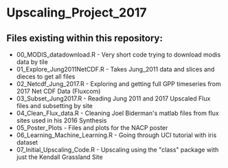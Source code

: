 # Upscaling_Project_2017

## Files existing within this repository: 

* 00_MODIS_datadownload.R - Very short code trying to download modis data by tile 
* 01_Explore_Jung2011NetCDF.R - Takes Jung_2011 data and slices and dieces to get all files
* 02_Netcdf_Jung_2017.R - Exploring and getting full GPP timeseries from 2017 Net CDF Data (Fluxcom)
* 03_Subset_Jung2017.R - Reading Jung 2011 and 2017 Upscaled Flux files and subsetting by site 
* 04_Clean_Flux_data.R - Cleaning Joel Biderman's matlab files from flux sites used in his 2016 Synthesis
* 05_Poster_Plots - Files and plots for the NACP poster 
* 06_Learning_Machine_Learning.R - Going through UCI tutorial with iris dataset
* 07_Initial_Upscaling_Code.R - Upscaling using the "class" package with just the Kendall Grassland Site 
